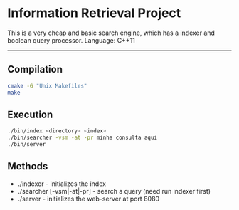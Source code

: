 # Information Retrieval Project
This is a very cheap and basic search engine, which has a indexer and boolean query processor.
Language: C++11

---
## Compilation

```bash
cmake -G "Unix Makefiles"
make
```

## Execution

```bash
./bin/index <directory> <index>
./bin/searcher -vsm -at -pr minha consulta aqui
./bin/server
```

## Methods
* ./indexer <directory> <index> - initializes the index
* ./searcher [-vsm|-at|-pr] <query> - search a query (need run indexer first) 
* ./server - initializes the web-server at port 8080

